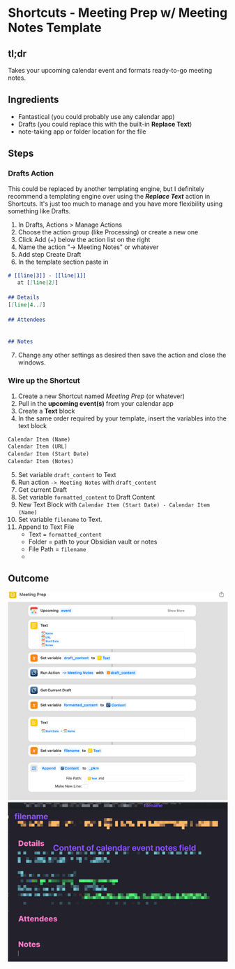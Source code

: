 # Shortcuts - Meeting Prep w/ Meeting Notes Template

## tl;dr
Takes your upcoming calendar event and formats ready-to-go meeting notes.

## Ingredients
- Fantastical (you could probably use any calendar app)
- Drafts (you could replace this with the built-in **Replace Text**)
- note-taking app or folder location for the file

## Steps
### Drafts Action
This could be replaced by another templating engine, but I definitely recommend a templating engine over using the **_Replace Text_** action in Shortcuts. It's just too much to manage and you have more flexibility using something like Drafts.
1. In Drafts, Actions > Manage Actions
2. Choose the action group (like Processing) or create a new one
3. Click Add (+) below the action list on the right
4. Name the action "-> Meeting Notes" or whatever
5. Add step Create Draft
6. In the template section paste in 
```markdown 
# [[line|3]] - [[line|1]]
   at [[line|2]]

## Details
[[line|4..]]

## Attendees


## Notes
```
7. Change any other settings as desired then save the action and close the windows.

### Wire up the Shortcut
1. Create a new Shortcut named _Meeting Prep_ (or whatever)
2. Pull in the **upcoming event(s)** from your calendar app
3. Create a **Text** block
4. In the same order required by your template, insert the variables into the text block
```markdown
Calendar Item (Name)
Calendar Item (URL)
Calendar Item (Start Date)
Calendar Item (Notes)
```
5. Set variable `draft_content` to Text
6. Run action `-> Meeting Notes` with `draft_content`
7. Get current Draft
8. Set variable `formatted_content` to Draft Content
9. New Text Block with `Calendar Item (Start Date) - Calendar Item (Name)`
10. Set variable `filename` to Text.
11. Append to Text File
    - Text = `formatted_content`
    - Folder = path to your Obsidian vault or notes
    - File Path = `filename`
    - 
## Outcome
![Shortcuts Screenshot](images/meeting_prep_shortcut.png)
![Obsidian Note](images/meeting_prep_note.png)